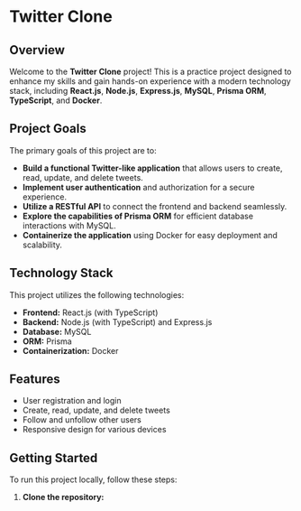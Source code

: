 # Twitter Clone

## Overview

Welcome to the **Twitter Clone** project! This is a practice project designed to enhance my skills and gain hands-on experience with a modern technology stack, including **React.js**, **Node.js**, **Express.js**, **MySQL**, **Prisma ORM**, **TypeScript**, and **Docker**.

## Project Goals

The primary goals of this project are to:

- **Build a functional Twitter-like application** that allows users to create, read, update, and delete tweets.
- **Implement user authentication** and authorization for a secure experience.
- **Utilize a RESTful API** to connect the frontend and backend seamlessly.
- **Explore the capabilities of Prisma ORM** for efficient database interactions with MySQL.
- **Containerize the application** using Docker for easy deployment and scalability.

## Technology Stack

This project utilizes the following technologies:

- **Frontend:** React.js (with TypeScript)
- **Backend:** Node.js (with TypeScript) and Express.js
- **Database:** MySQL
- **ORM:** Prisma
- **Containerization:** Docker

## Features

- User registration and login
- Create, read, update, and delete tweets
- Follow and unfollow other users
- Responsive design for various devices

## Getting Started

To run this project locally, follow these steps:

1. **Clone the repository:**
